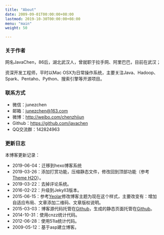 ```yaml
---
title: "About"
date: 2009-09-01T00:00:00+08:00
lastmod: 2019-10-30T00:00:00+08:00
menu: "main"
weight: 50

---
```


### 关于作者

网名JavaChen，86后，湖北武汉人，曾就职于拉手网、阿里巴巴，目前在武汉；

资深开发工程师，平时以Mac OSX为日常操作系统，主要关注Java、Hadoop、Spark、Pentaho、Python、搜索引擎等开源项目。

### 联系方式

- 微信：junezchen
- 邮箱：junezchen@163.com
- 微博：http://weibo.com/chenzhijun
- Github：https://github.com/javachen
- QQ交流群：142824963

### 更新日志

本博客更新记录：

- 2019-06-04：迁移到hexo博客系统
- 2019-03-26：添加打赏功能，压缩静态文件，修改回到顶部功能（参考[Theme H2O](https://github.com/kaeyleo/jekyll-theme-H2O)）。
- 2019-03-22：去掉评论系统。
- 2016-02-22：升级到Jekyll3版本。
- 2015-06-15：参考[Yeolar](http://www.yeolar.com)修改博客主题为现在这个样式，主要改变有：增加自适应布局、文章添加二维码、文章版权说明。
- 2015-03-03：博客源代码托管在[Github](https://github.com/javachen/javachen-blog-theme)，生成的静态页面托管在[Github](https://github.com/javachen/javachen.github.io)。
- 2014-10-31：使用cnzz统计代码。
- 2012-06-28：使用51la统计代码。
- 2009-05-12：基于asp建立博客。